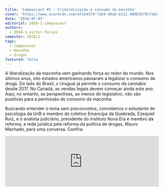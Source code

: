 ```yaml
---
title: 'Campuscast #5 – Criminalização e consumo da maconha'
cover: 'https://www.ucarecdn.com/afc6437d-7ab9-46ab-b112-409b2bf9cfa8/'
date: '2018-07-03'
editorial: 2018-1-campuscast
authors:
  - 2018-1-victor-farias
semester: 2018/1
tags:
  - campuscast
  - maconha
  - drogas
featured: false
---
```

A liberalização da maconha vem ganhando força ao redor do mundo. Nos últimos anos, oito estados americanos passaram a legalizar o consumo da droga. Do lado do Brasil, o Uruguai já permite o consumo da cannabis desde 2017. No Canadá, as vendas legais devem começar ainda este ano. Aqui, no entanto, as perspectivas, ao menos do legislativo, não são positivas para a permissão do consumo da maconha.

Buscando entender o tema sem preconceitos, convidamos o estudante de psicologia da UnB e membro do coletivo Emancipa da Quebrada, Ezequiel Ruiz, e o analista judiciário, presidente do instituto Nova Era e membro da reforma, a rede jurídica pela reforma da política de drogas, Mauro Machado, para uma conversa. Confira:

<iframe width="100%" height="166" scrolling="no" frameborder="no" src="https://w.soundcloud.com/player/?url=https%3A//api.soundcloud.com/tracks/464222466&amp;color=ff5500"></iframe>
